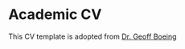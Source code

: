 # Academic CV

This CV template is adopted from [Dr. Geoff Boeing](https://github.com/gboeing/cv)
<!--stackedit_data:
eyJoaXN0b3J5IjpbLTE4NDAzNDQ2MjJdfQ==
-->